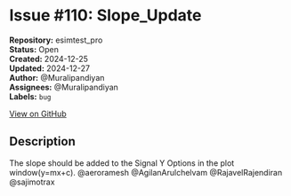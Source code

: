 # Issue #110: Slope_Update

**Repository:** esimtest_pro  
**Status:** Open  
**Created:** 2024-12-25  
**Updated:** 2024-12-27  
**Author:** @Muralipandiyan  
**Assignees:** @Muralipandiyan  
**Labels:** `bug`  

[View on GitHub](https://github.com/Simtestlab/esimtest_pro/issues/110)

## Description

The slope should be added to the Signal Y Options in the plot window(y=mx+c).
@aeroramesh @AgilanArulchelvam @RajavelRajendiran @sajimotrax 